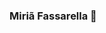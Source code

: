 ### Miriã Fassarella 👋

<!--
**miriafassarella/miriafassarella** is a ✨ _special_ ✨ repository because its `README.md` (this file) appears on your GitHub profile.

## Contacts :
<div>
<a href="https://www.linkedin.com/in/miriafassarella/" target="_blank"><img loading="lazy" src="https://img.shields.io/badge/-LinkedIn-%230077B5?style=for-the-badge&logo=linkedin&logoColor=white" target="_blank"></a>   
</div>

Here are some ideas to get you started:

- 🔭 I’m currently working on ...
- 🌱 I’m currently learning ...
- 👯 I’m looking to collaborate on ...
- 🤔 I’m looking for help with ...
- 💬 Ask me about ...
- 📫 How to reach me: ...
- 😄 Pronouns: ...
- ⚡ Fun fact: ...
-->
